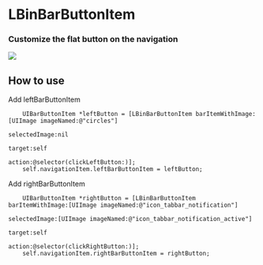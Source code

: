 # LBinBarButtonItem      
### Customize the flat button on the navigation

![](https://github.com/kingly09/LBinBarButtonItem/blob/master/btn.gif)

## How to use

Add leftBarButtonItem

```
    UIBarButtonItem *leftButton = [LBinBarButtonItem barItemWithImage:[UIImage imageNamed:@"circles"]
                                                        selectedImage:nil
                                                               target:self
                                                               action:@selector(clickLeftButton:)];
    self.navigationItem.leftBarButtonItem = leftButton;

```

Add rightBarButtonItem 

```
    UIBarButtonItem *rightButton = [LBinBarButtonItem barItemWithImage:[UIImage imageNamed:@"icon_tabbar_notification"]
                                                         selectedImage:[UIImage imageNamed:@"icon_tabbar_notification_active"]
                                                                target:self
                                                                action:@selector(clickRightButton:)];
    self.navigationItem.rightBarButtonItem = rightButton;


```